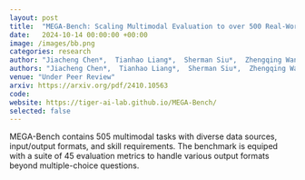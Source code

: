 ```yaml
---
layout: post
title:  "MEGA-Bench: Scaling Multimodal Evaluation to over 500 Real-World Tasks"
date:   2024-10-14 00:00:00 +00:00
image: /images/bb.png
categories: research
author: "Jiacheng Chen*,  Tianhao Liang*,  Sherman Siu*,  Zhengqing Wang,  Kai Wang, Yubo Wang,  Yuansheng Ni,  Wang Zhu,  Ziyan Jiang,  Bohan Lyu,  Dongfu Jiang, Xuan He,  Yuan Liu,  Hexiang Hu,  Xiang Yue,  Wenhu Chen"
authors: "Jiacheng Chen*,  Tianhao Liang*,  Sherman Siu*,  Zhengqing Wang,  Kai Wang, Yubo Wang,  Yuansheng Ni,  Wang Zhu,  Ziyan Jiang,  Bohan Lyu,  Dongfu Jiang, Xuan He,  Yuan Liu,  Hexiang Hu,  Xiang Yue,  Wenhu Chen"
venue: "Under Peer Review"
arxiv: https://arxiv.org/pdf/2410.10563
code: 
website: https://tiger-ai-lab.github.io/MEGA-Bench/
selected: false
---
```

MEGA-Bench contains 505 multimodal tasks with diverse data sources, input/output formats, and skill requirements. The benchmark is equiped with a suite of 45 evaluation metrics to handle various output formats beyond multiple-choice questions.